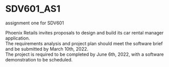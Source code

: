 # SDV601_AS1
assignment one for SDV601

Phoenix Retails invites proposals to design and build its car rental manager application.  
The requirements analysis and project plan should meet the software brief and be submitted by March 10th, 2022.  
The project is required to be completed by June 6th, 2022, with a software demonstration to be scheduled.

